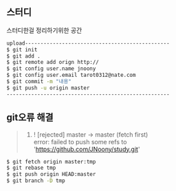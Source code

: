 스터디
------------
<p>스터디한걸 정리하기위한 공간</p>

```bash
upload-----------------------------------------------
$ git init
$ git add .
$ git remote add orign http://
$ git config user.name jnoony
$ git config user.email tarot0312@nate.com
$ git commit -m "내용"
$ git push -u origin master
-----------------------------------------------------
```

git오류 해결
---------
>1. ! [rejected] master -> master (fetch first) <br>
error: failed to push some refs to 'https://github.com/JNoony/study.git'
```bash
$ git fetch origin master:tmp
$ git rebase tmp
$ git push origin HEAD:master
$ git branch -D tmp
```
